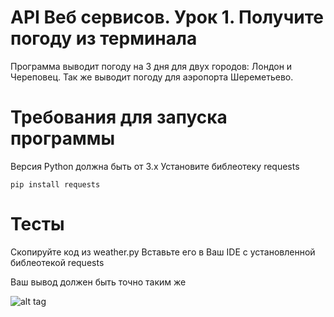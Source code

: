 ﻿# API Веб сервисов. Урок 1. Получите погоду из терминала

Программа выводит погоду на 3 дня для двух городов: Лондон и Череповец.
Так же выводит погоду для аэропорта Шереметьево.

# Требования для запуска программы

Версия Python должна быть от 3.x
Установите библеотеку requests
```
pip install requests
```
# Тесты

Скопируйте код из weather.py
Вставьте его в Ваш IDE с установленной библеотекой requests

Ваш вывод должен быть точно таким же

![alt tag]([url=https://ibb.co/JQnTNGz][img]https://i.ibb.co/JQnTNGz/lon.png[/img][/url])
